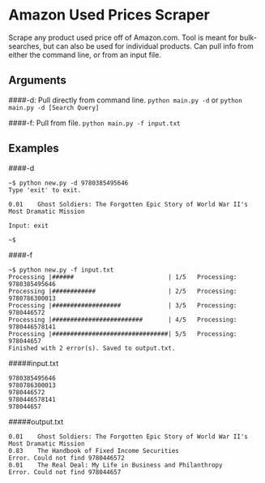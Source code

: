 # Amazon Used Prices Scraper
Scrape any product used price off of Amazon.com. Tool is meant for bulk-searches, but can also be used for individual products. Can pull info from either the command line, or from an input file.

## Arguments

####-d: Pull directly from command line.
```python main.py -d```
or
```python main.py -d [Search Query]```

####-f: Pull from file.
```python main.py -f input.txt```

## Examples

####-d
```
~$ python new.py -d 9780385495646
Type 'exit' to exit.

0.01	Ghost Soldiers: The Forgotten Epic Story of World War II's Most Dramatic Mission

Input: exit

~$ 
```

####-f
```
~$ python new.py -f input.txt
Processing |######                          | 1/5	Processing: 9780385495646
Processing |############                    | 2/5	Processing: 9780786300013
Processing |###################             | 3/5	Processing: 9780446572
Processing |#########################       | 4/5	Processing: 9780446578141
Processing |################################| 5/5	Processing: 978044657
Finished with 2 error(s). Saved to output.txt.

```

#####input.txt
```
9780385495646
9780786300013
9780446572
9780446578141
978044657
```

#####output.txt
```
0.01	Ghost Soldiers: The Forgotten Epic Story of World War II's Most Dramatic Mission
0.83	The Handbook of Fixed Income Securities
Error. Could not find 9780446572
0.01	The Real Deal: My Life in Business and Philanthropy
Error. Could not find 978044657

```






